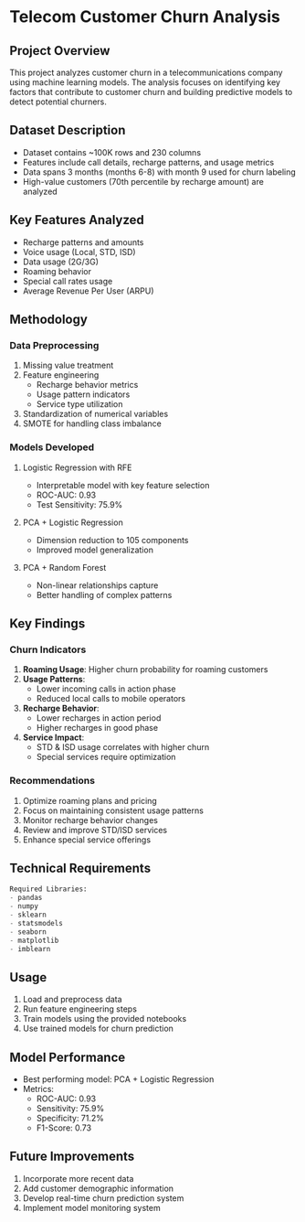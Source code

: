 # Telecom Customer Churn Analysis

## Project Overview
This project analyzes customer churn in a telecommunications company using machine learning models. The analysis focuses on identifying key factors that contribute to customer churn and building predictive models to detect potential churners.

## Dataset Description
- Dataset contains ~100K rows and 230 columns
- Features include call details, recharge patterns, and usage metrics
- Data spans 3 months (months 6-8) with month 9 used for churn labeling
- High-value customers (70th percentile by recharge amount) are analyzed

## Key Features Analyzed
- Recharge patterns and amounts
- Voice usage (Local, STD, ISD)
- Data usage (2G/3G)
- Roaming behavior
- Special call rates usage
- Average Revenue Per User (ARPU)

## Methodology

### Data Preprocessing
1. Missing value treatment
2. Feature engineering
   - Recharge behavior metrics
   - Usage pattern indicators
   - Service type utilization
3. Standardization of numerical variables
4. SMOTE for handling class imbalance

### Models Developed
1. Logistic Regression with RFE
   - Interpretable model with key feature selection
   - ROC-AUC: 0.93
   - Test Sensitivity: 75.9%

2. PCA + Logistic Regression
   - Dimension reduction to 105 components
   - Improved model generalization

3. PCA + Random Forest
   - Non-linear relationships capture
   - Better handling of complex patterns

## Key Findings

### Churn Indicators
1. **Roaming Usage**: Higher churn probability for roaming customers
2. **Usage Patterns**: 
   - Lower incoming calls in action phase
   - Reduced local calls to mobile operators
3. **Recharge Behavior**: 
   - Lower recharges in action period
   - Higher recharges in good phase
4. **Service Impact**:
   - STD & ISD usage correlates with higher churn
   - Special services require optimization

### Recommendations
1. Optimize roaming plans and pricing
2. Focus on maintaining consistent usage patterns
3. Monitor recharge behavior changes
4. Review and improve STD/ISD services
5. Enhance special service offerings

## Technical Requirements
```python
Required Libraries:
- pandas
- numpy
- sklearn
- statsmodels
- seaborn
- matplotlib
- imblearn
```

## Usage
1. Load and preprocess data
2. Run feature engineering steps
3. Train models using the provided notebooks
4. Use trained models for churn prediction

## Model Performance
- Best performing model: PCA + Logistic Regression
- Metrics:
  - ROC-AUC: 0.93
  - Sensitivity: 75.9%
  - Specificity: 71.2%
  - F1-Score: 0.73

## Future Improvements
1. Incorporate more recent data
2. Add customer demographic information
3. Develop real-time churn prediction system
4. Implement model monitoring system
